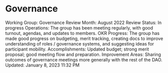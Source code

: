 # Governance

Working Group: Governance
Review Month: August 2022
Review Status: In progress
Operations: The group has been meeting regularly, with good turnout, agendas, and updates to members.
OKR Progress: The group has made good progress on budgeting, merit tracking, creating docs to improve understanding of roles / governance systems, and suggesting ideas for participant mobility.
Accomplishments: Updated budget; strong merit proposal; good meeting flow and preparation.
Improvement Areas: Sharing outcomes of governance meetings more generally with the rest of the DAO.
Updated: January 8, 2023 11:32 PM